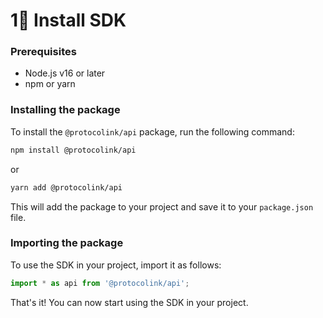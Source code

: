 # 1⃣ Install SDK

### Prerequisites

* Node.js v16 or later
* npm or yarn

### Installing the package

To install the `@protocolink/api` package, run the following command:

```sh
npm install @protocolink/api
```

or

```bash
yarn add @protocolink/api
```

This will add the package to your project and save it to your `package.json` file.

### Importing the package

To use the SDK in your project, import it as follows:

```typescript
import * as api from '@protocolink/api';
```

That's it! You can now start using the SDK in your project.
